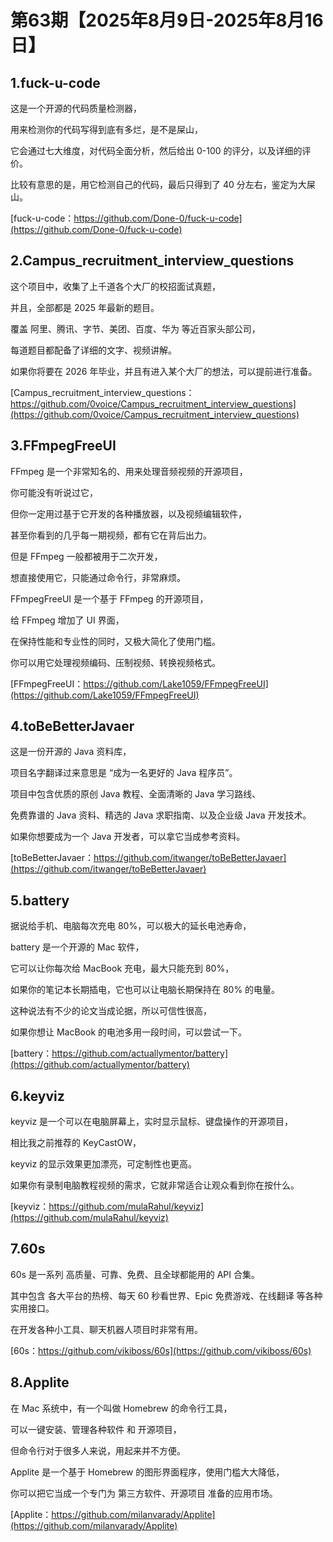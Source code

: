 # 第63期【2025年8月9日-2025年8月16日】

## 1.fuck-u-code

这是一个开源的代码质量检测器，

用来检测你的代码写得到底有多烂，是不是屎山，

它会通过七大维度，对代码全面分析，然后给出 0-100 的评分，以及详细的评价。

比较有意思的是，用它检测自己的代码，最后只得到了 40 分左右，鉴定为大屎山。

[fuck-u-code：https://github.com/Done-0/fuck-u-code](https://github.com/Done-0/fuck-u-code)


## 2.Campus_recruitment_interview_questions


这个项目中，收集了上千道各个大厂的校招面试真题，

并且，全部都是 2025 年最新的题目。

覆盖 阿里、腾讯、字节、美团、百度、华为 等近百家头部公司，

每道题目都配备了详细的文字、视频讲解。

如果你将要在 2026 年毕业，并且有进入某个大厂的想法，可以提前进行准备。

[Campus_recruitment_interview_questions：https://github.com/0voice/Campus_recruitment_interview_questions](https://github.com/0voice/Campus_recruitment_interview_questions)

## 3.FFmpegFreeUI

FFmpeg 是一个非常知名的、用来处理音频视频的开源项目，

你可能没有听说过它，

但你一定用过基于它开发的各种播放器，以及视频编辑软件，

甚至你看到的几乎每一期视频，都有它在背后出力。


但是 FFmpeg 一般都被用于二次开发，

想直接使用它，只能通过命令行，非常麻烦。


FFmpegFreeUI 是一个基于 FFmpeg 的开源项目，

给 FFmpeg 增加了 UI 界面，

在保持性能和专业性的同时，又极大简化了使用门槛。

你可以用它处理视频编码、压制视频、转换视频格式。

[FFmpegFreeUI：https://github.com/Lake1059/FFmpegFreeUI](https://github.com/Lake1059/FFmpegFreeUI)

## 4.toBeBetterJavaer

这是一份开源的 Java 资料库，

项目名字翻译过来意思是 “成为一名更好的 Java 程序员”。

项目中包含优质的原创 Java 教程、全面清晰的 Java 学习路线、

免费靠谱的 Java 资料、精选的 Java 求职指南、以及企业级 Java 开发技术。

如果你想要成为一个 Java 开发者，可以拿它当成参考资料。

[toBeBetterJavaer：https://github.com/itwanger/toBeBetterJavaer](https://github.com/itwanger/toBeBetterJavaer)

## 5.battery

据说给手机、电脑每次充电 80%，可以极大的延长电池寿命，

battery 是一个开源的 Mac 软件，

它可以让你每次给 MacBook 充电，最大只能充到 80%，

如果你的笔记本长期插电，它也可以让电脑长期保持在 80% 的电量。


这种说法有不少的论文当成论据，所以可信性很高，

如果你想让 MacBook 的电池多用一段时间，可以尝试一下。

[battery：https://github.com/actuallymentor/battery](https://github.com/actuallymentor/battery)

## 6.keyviz

keyviz 是一个可以在电脑屏幕上，实时显示鼠标、键盘操作的开源项目，

相比我之前推荐的 KeyCastOW，

keyviz 的显示效果更加漂亮，可定制性也更高。

如果你有录制电脑教程视频的需求，它就非常适合让观众看到你在按什么。

[keyviz：https://github.com/mulaRahul/keyviz](https://github.com/mulaRahul/keyviz)

## 7.60s

60s 是一系列 高质量、可靠、免费、且全球都能用的 API 合集。

其中包含 各大平台的热榜、每天 60 秒看世界、Epic 免费游戏、在线翻译 等各种实用接口。

在开发各种小工具、聊天机器人项目时非常有用。

[60s：https://github.com/vikiboss/60s](https://github.com/vikiboss/60s)

## 8.Applite

在 Mac 系统中，有一个叫做 Homebrew 的命令行工具，

可以一键安装、管理各种软件 和 开源项目，

但命令行对于很多人来说，用起来并不方便。

Applite 是一个基于 Homebrew 的图形界面程序，使用门槛大大降低，

你可以把它当成一个专门为 第三方软件、开源项目 准备的应用市场。

[Applite：https://github.com/milanvarady/Applite](https://github.com/milanvarady/Applite)
